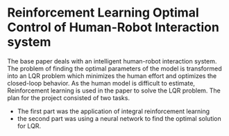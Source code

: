 # Reinforcement Learning Optimal Control of Human-Robot Interaction system
 
The base paper deals with an intelligent human-robot interaction system. 
The problem of finding the optimal parameters of the model is transformed into an LQR problem which minimizes the human effort and optimizes the closed-loop behavior. 
As the human model is difficult to estimate, Reinforcement learning is used in the paper to solve the LQR problem. 
The plan for the project consisted of two tasks. 
* The first part was the application of integral reinforcement learning 
* the second part was using a neural network to find the optimal solution for LQR.